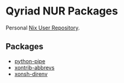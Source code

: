 # Qyriad NUR Packages

Personal [Nix User Repository](https://github.com/nix-community/NUR).

## Packages

- [python-pipe](https://github.com/JulienPalard/Pipe)
- [xontrib-abbrevs](https://github.com/xonsh/xontrib-abbrevs)
- [xonsh-direnv](https://github.com/74th/xonsh-direnv)

